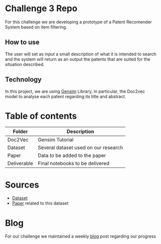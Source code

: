 # Challenge 3 Repo
For this challenge we are developing a prototype of a Patent Recomender System based on item filtering. 

## How to use

The user will set as input a small description of what it is intended to search and the system will return as an output the patents that are suited for the situation described.

## Technology

In this project, we are using [Gensim](https://radimrehurek.com/gensim/) Library, in particular, the Doc2vec model to analyse each patent regarding its title and abstract. 

# Table of contents
| Folder      | Description                                 |
| ----------- | ------------------------------------------- |
| Doc2Vec     | Gensim Tutorial                             |
| Dataset     | Several dataset used on our research        |
| Paper       | Data to be added to the paper               |
| Deliverable | Final notebooks to be delivered             |

# Sources
+ [Dataset](https://dataverse.harvard.edu/dataset.xhtml?persistentId=doi:10.7910/DVN/BW3ACK)
+ [Paper](https://www.ncbi.nlm.nih.gov/pmc/articles/PMC5405987/) related to this dataset

# Blog
For our challenge we maintained a weekly [blog](https://meiaequipa7.wordpress.com/) post regarding our progress

